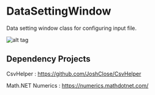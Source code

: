 # DataSettingWindow
Data setting window class for configuring input file.

![alt tag](https://raw.githubusercontent.com/dh-shin/DataSettingWindow/master/thumb.png)

## Dependency Projects
CsvHelper : https://github.com/JoshClose/CsvHelper

Math.NET Numerics : https://numerics.mathdotnet.com/